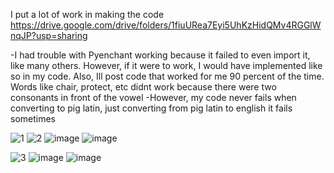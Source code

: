 I put a lot of work in making the code
https://drive.google.com/drive/folders/1fiuURea7Eyi5UhKzHidQMv4RGGlWnqJP?usp=sharing

-I had trouble with Pyenchant working because it failed to even import it, like many others. However, if it were to work, I would have implemented like so in my code. Also, Ill post code that worked for me 90 percent of the time. Words like chair, protect, etc didnt work because there were two consonants in front of the vowel
-However, my code never fails when converting to pig latin, just converting from pig latin to english it fails sometimes


![1](https://user-images.githubusercontent.com/62976976/107329031-7230b280-6a64-11eb-8235-d58a044ab010.PNG)
![2](https://user-images.githubusercontent.com/62976976/107330236-254ddb80-6a66-11eb-84fb-8c19b0b6cd91.PNG)
![image](https://user-images.githubusercontent.com/62976976/107332743-6693ba80-6a69-11eb-8362-e9bfd9457115.png)
![image](https://user-images.githubusercontent.com/62976976/107332807-7f9c6b80-6a69-11eb-88d6-ed146ba2897e.png)

![3](https://user-images.githubusercontent.com/62976976/107332759-701d2280-6a69-11eb-8877-8d8860d27d74.PNG)
![image](https://user-images.githubusercontent.com/62976976/107335156-6f39c000-6a6c-11eb-8c54-cd0063df2d36.png)
![image](https://user-images.githubusercontent.com/62976976/107595188-cd7bb580-6bc8-11eb-8fdd-c908835c1526.png)
